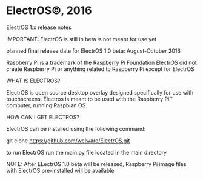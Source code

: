 # ElectrOS©, 2016

ElectrOS 1.x release notes

IMPORTANT: ElectrOS is still in beta is not meant for use yet

planned final release date for ElectrOS 1.0 beta: August-October 2016


Raspberry Pi is a trademark of the Raspberry Pi Foundation
ElectrOS did not create Raspberry Pi or anything related to Raspberry Pi except for ElectrOS

WHAT IS ELECTROS?

ElectrOS is open source desktop overlay designed specifically for use with touchscreens. Electros is meant to be used with the Raspberry Pi™ computer, running Raspbian OS.

HOW CAN I GET ELECTROS?

ElectrOS can be installed using the following command:

git clone https://github.com/welware/ElectrOS.git

to run ElectrOS run the main.py file located in the main directory

NOTE: After ELectrOS 1.0 beta will be released, Raspberry Pi image files with ElectrOS pre-installed will be available

